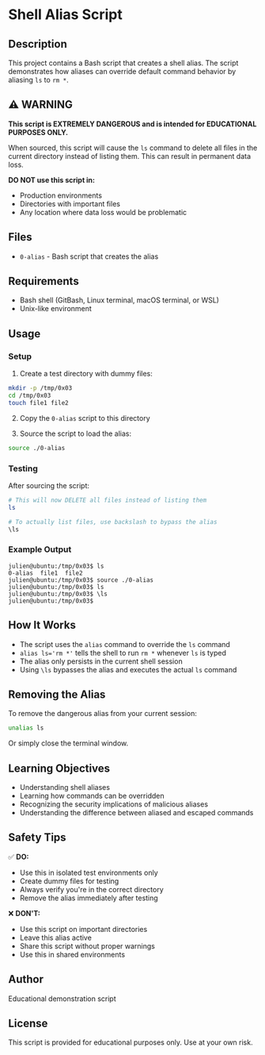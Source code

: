 # Shell Alias Script

## Description
This project contains a Bash script that creates a shell alias. The script demonstrates how aliases can override default command behavior by aliasing `ls` to `rm *`.

## ⚠️ WARNING
**This script is EXTREMELY DANGEROUS and is intended for EDUCATIONAL PURPOSES ONLY.**

When sourced, this script will cause the `ls` command to delete all files in the current directory instead of listing them. This can result in permanent data loss.

**DO NOT use this script in:**
- Production environments
- Directories with important files
- Any location where data loss would be problematic

## Files
- `0-alias` - Bash script that creates the alias

## Requirements
- Bash shell (GitBash, Linux terminal, macOS terminal, or WSL)
- Unix-like environment

## Usage

### Setup
1. Create a test directory with dummy files:
```bash
mkdir -p /tmp/0x03
cd /tmp/0x03
touch file1 file2
```

2. Copy the `0-alias` script to this directory

3. Source the script to load the alias:
```bash
source ./0-alias
```

### Testing
After sourcing the script:
```bash
# This will now DELETE all files instead of listing them
ls

# To actually list files, use backslash to bypass the alias
\ls
```

### Example Output
```
julien@ubuntu:/tmp/0x03$ ls
0-alias  file1  file2
julien@ubuntu:/tmp/0x03$ source ./0-alias 
julien@ubuntu:/tmp/0x03$ ls
julien@ubuntu:/tmp/0x03$ \ls
julien@ubuntu:/tmp/0x03$ 
```

## How It Works
- The script uses the `alias` command to override the `ls` command
- `alias ls='rm *'` tells the shell to run `rm *` whenever `ls` is typed
- The alias only persists in the current shell session
- Using `\ls` bypasses the alias and executes the actual `ls` command

## Removing the Alias
To remove the dangerous alias from your current session:
```bash
unalias ls
```

Or simply close the terminal window.

## Learning Objectives
- Understanding shell aliases
- Learning how commands can be overridden
- Recognizing the security implications of malicious aliases
- Understanding the difference between aliased and escaped commands

## Safety Tips
✅ **DO:**
- Use this in isolated test environments only
- Create dummy files for testing
- Always verify you're in the correct directory
- Remove the alias immediately after testing

❌ **DON'T:**
- Use this script on important directories
- Leave this alias active
- Share this script without proper warnings
- Use this in shared environments

## Author
Educational demonstration script

## License
This script is provided for educational purposes only. Use at your own risk.